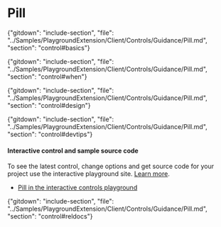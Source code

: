 ﻿# Pill

{"gitdown": "include-section", "file": "../Samples/PlaygroundExtension/Client/Controls/Guidance/Pill.md", "section": "control#basics"}

<!-- TODO get an IMAGE to embed here -->

<!-- TODO get an SAMPLE CODE to embed here -->

{"gitdown": "include-section", "file": "../Samples/PlaygroundExtension/Client/Controls/Guidance/Pill.md", "section": "control#when"}

{"gitdown": "include-section", "file": "../Samples/PlaygroundExtension/Client/Controls/Guidance/Pill.md", "section": "control#design"}

{"gitdown": "include-section", "file": "../Samples/PlaygroundExtension/Client/Controls/Guidance/Pill.md", "section": "control#devtips"}

#### Interactive control and sample source code
To see the latest control, change options and get source code for your project use the interactive playground site.  [Learn more](./top-extensions-controls-playground.md).

*  <a href="https://ms.portal.azure.com/?Microsoft_Azure_Playground=true#blade/Microsoft_Azure_Playground/ControlsIndexBlade/Pill_create_Playground" target="_blank">Pill in the interactive controls playground</a>

 

{"gitdown": "include-section", "file": "../Samples/PlaygroundExtension/Client/Controls/Guidance/Pill.md", "section": "control#reldocs"}
